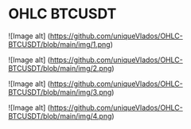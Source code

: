 # OHLC BTCUSDT

![Image alt] (https://github.com/uniqueVlados/OHLC-BTCUSDT/blob/main/img/1.png)

![Image alt] (https://github.com/uniqueVlados/OHLC-BTCUSDT/blob/main/img/2.png)

![Image alt] (https://github.com/uniqueVlados/OHLC-BTCUSDT/blob/main/img/3.png)

![Image alt] (https://github.com/uniqueVlados/OHLC-BTCUSDT/blob/main/img/4.png)
